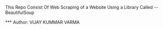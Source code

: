 This Repo Consist Of Web Scraping of a Website Using a Library Called --BeautifulSoup

*** Author: VIJAY KUMMAR VARMA
